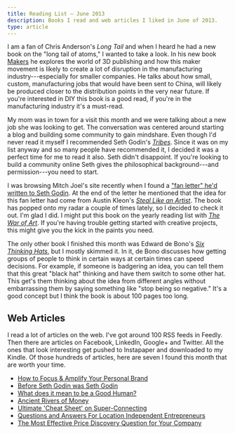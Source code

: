 ```yaml
---
title: Reading List — June 2013
description: Books I read and web articles I liked in June of 2013.
type: article
---
```


I am a fan of Chris Anderson's *Long Tail* and when I heard he had a new book on the "long tail of atoms," I wanted to take a look. In his new book [Makers](https://www.worldcat.org/title/makers/oclc/941367656) he explores the world of 3D publishing and how this maker movement is likely to create a lot of disruption in the manufacturing industry---especially for smaller companies. He talks about how small, custom, manufacturing jobs that would have been sent to China, will likely be produced closer to the distribution points in the very near future. If you're interested in DIY this book is a good read, if you're in the manufacturing industry it's a must-read.

My mom was in town for a visit this month and we were talking about a new job she was looking to get. The conversation was centered around starting a blog and building some community to gain mindshare. Even though I'd never read it myself I recommended Seth Godin's [*Tribes*](https://www.worldcat.org/title/tribes-we-need-you-to-lead-us/oclc/1043911290). Since it was on my list anyway and so many people have recommended it, I decided it was a perfect time for me to read it also. Seth didn't disappoint. If you're looking to build a community online Seth gives the philosophical background---and permission---you need to start.

I was browsing Mitch Joel's site recently when I found a ["fan letter" he'd written to Seth Godin](http://www.twistimage.com/blog/archives/dear-seth-godin/). At the end of the letter he mentioned that the idea for this fan letter had come from Austin Kleon's [*Steal Like an Artist*](https://www.worldcat.org/title/steal-like-an-artist-10-things-nobody-told-you-about-being-creative/oclc/824175708). The book has popped onto my radar a couple of times lately, so I decided to check it out. I'm glad I did. I might put this book on the yearly reading list with [*The War of Art*](https://www.worldcat.org/title/war-of-art-break-through-the-blocks-and-win-your-inner-creative-battles/oclc/955664049). If you're having trouble getting started with creative projects, this might give you the kick in the paints you need.

The only other book I finished this month was Edward de Bono's [*Six Thinking Hats*](https://www.worldcat.org/title/six-thinking-hats/oclc/973272311), but I mostly skimmed it. In it, de Bono discusses how getting groups of people to think in certain ways at certain times can speed decisions. For example, if someone is badgering an idea, you can tell them that this great "black hat" thinking and have them switch to some other hat. This get's them thinking about the idea from different angles without embarrassing them by saying something like "stop being so negative." It's a good concept but I think the book is about 100 pages too long.

## Web Articles

I read a lot of articles on the web. I've got around 100 RSS feeds in Feedly. Then there are articles on Facebook, LinkedIn, Google+ and Twitter. All the ones that look interesting get pushed to Instapaper and downloaded to my Kindle. Of those hundreds of articles, here are seven I found this month that are worth your time.

 - [How to Focus & Amplify Your Personal Brand](http://searchenginewatch.com/article/2271733/How-to-Focus-Amplify-Your-Personal-Brand)
 - [Before Seth Godin was Seth Godin](http://ailiangan.com/post/51934892087/before-seth-godin-was-seth-godin)
 - [What does it mean to be a Good Human?](http://jetsetcitizen.com/personal-development/good-human/)
 - [Ancient Rivers of Money](http://www.ribbonfarm.com/2010/11/05/ancient-rivers-of-money/)
 - [Ultimate 'Cheat Sheet' on Super-Connecting](http://www.linkedin.com/today/post/article/20130619133031-7668018-ultimate-cheat-sheet-on-super-connecting)
 - [Questions and Answers For Location Independent Entrepreneurs](http://www.tropicalmba.com/questions-and-answers-for-location-independent-entrepreneurs/)
 - [The Most Effective Price Discovery Question for Your Company](http://tomtunguz.com/price-discovery)
